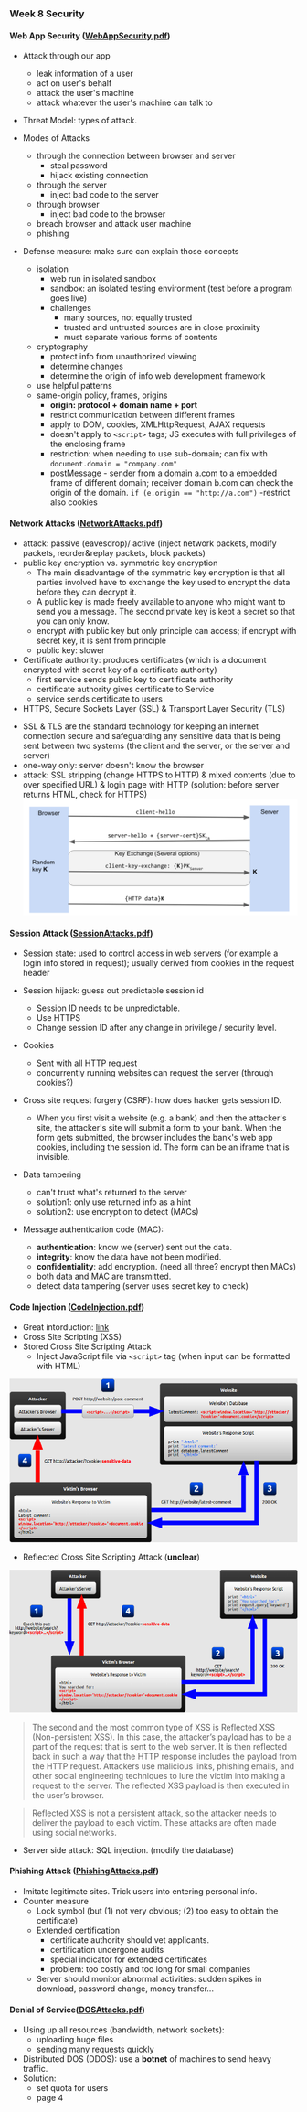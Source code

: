 ### Week 8 Security

#### Web App Security ([WebAppSecurity.pdf](WebAppSecurity.pdf))
* Attack through our app
  - leak information of a user
  - act on user's behalf
  - attack the user's machine
  - attack whatever the user's machine can talk to

* Threat Model: types of attack.

* Modes of Attacks
  - through the connection between browser and server
    - steal password
    - hijack existing connection
  - through the server
    - inject bad code to the server
  - through browser
    - inject bad code to the browser
  - breach browser and attack user machine
  - phishing

* Defense measure: make sure can explain those concepts
  - isolation
    - web run in isolated sandbox
    - sandbox: an isolated testing environment (test before a program goes live)
    - challenges
      - many sources, not equally trusted
      - trusted and untrusted sources are in close proximity
      - must separate various forms of contents
  - cryptography
    - protect info from unauthorized viewing
    - determine changes
    - determine the origin of info
  web development framework
  - use helpful patterns
  - same-origin policy, frames, origins
    - **origin: protocol + domain name + port**
    - restrict communication between different frames
    - apply to DOM, cookies, XMLHttpRequest, AJAX requests
    - doesn't apply to ``<script>`` tags; JS executes with full privileges of the enclosing frame
    - restriction: when needing to use sub-domain; can fix with ``document.domain = "company.com"``
    - postMessage - sender from a domain a.com to a embedded frame of different domain; receiver domain b.com can check the origin of the domain. ``if (e.origin == "http://a.com")``
    -restrict also cookies

#### Network Attacks ([NetworkAttacks.pdf](NetworkAttacks.pdf))
* attack: passive (eavesdrop)/ active (inject network packets, modify packets, reorder&replay packets, block packets)
* public key encryption vs. symmetric key encryption
  - The main disadvantage of the symmetric key encryption is that all parties involved have to exchange the key used to encrypt the data before they can decrypt it.
  - A public key is made freely available to anyone who might want to send you a message. The second private key is kept a secret so that you can only know.
  - encrypt with public key but only principle can access; if encrypt with secret key, it is sent from principle
  - public key: slower
* Certificate authority: produces certificates (which is a document encrypted with secret key of a certificate authority)
  - first service sends public key to certificate authority
  - certificate authority gives certificate to Service
  - service sends certificate to users
*  HTTPS, Secure Sockets Layer (SSL) & Transport Layer Security (TLS)
  - SSL & TLS are the standard technology for keeping an internet connection secure and safeguarding any sensitive data that is being sent between two systems (the client and the server, or the server and server)
  - one-way only: server doesn't know the browser
  - attack: SSL stripping (change HTTPS to HTTP) & mixed contents (due to over specified URL) & login page with HTTP (solution: before server returns HTML, check for HTTPS)
![alt-text](assets/https.png)

#### Session Attack ([SessionAttacks.pdf](SessionAttacks.pdf))
* Session state: used to control access in web servers (for example a login info stored in request); usually derived from cookies in the request header
* Session hijack: guess out predictable session id
  - Session ID needs to be unpredictable.
  - Use HTTPS
  - Change session ID after any change in privilege / security level.
* Cookies
  - Sent with all HTTP request
  - concurrently running websites can request the server (through cookies?)

* Cross site request forgery (CSRF): how does hacker gets session ID.
  - When you first visit a website (e.g. a bank) and then the attacker's site, the attacker's site will submit a form to your bank. When the form gets submitted, the browser includes the bank's web app cookies, including the session id. The form can be an iframe that is invisible.
* Data tampering
  - can't trust what's returned to the server
  - solution1: only use returned info as a hint
  - solution2: use encryption to detect (MACs)
* Message authentication code (MAC):
  - **authentication**: know we (server) sent out the data.
  - **integrity**: know the data have not been modified.
  - **confidentiality**: add encryption. (need all three? encrypt then MACs)
  - both data and MAC are transmitted.
  - detect data tampering (server uses secret key to check)

#### Code Injection ([CodeInjection.pdf](CodeInjection.pdf))
* Great intorduction: [link](https://excess-xss.com)
* Cross Site Scripting (XSS)
* Stored Cross Site Scripting Attack
  * Inject JavaScript file via `<script>` tag (when input can be formatted with HTML)

![alt-text](assets/persistent_xss.png)

* Reflected Cross Site Scripting Attack (**unclear**)

![alt-text](assets/reflected_xss.png)

> The second and the most common type of XSS is Reflected XSS (Non-persistent XSS). In this case, the attacker’s payload has to be a part of the request that is sent to the web server. It is then reflected back in such a way that the HTTP response includes the payload from the HTTP request. Attackers use malicious links, phishing emails, and other social engineering techniques to lure the victim into making a request to the server. The reflected XSS payload is then executed in the user’s browser.

> Reflected XSS is not a persistent attack, so the attacker needs to deliver the payload to each victim. These attacks are often made using social networks.

* Server side attack: SQL injection. (modify the database)

#### Phishing Attack ([PhishingAttacks.pdf](PhishingAttacks.pdf))
* Imitate legitimate sites. Trick users into entering personal info.
* Counter measure
  - Lock symbol (but (1) not very obvious; (2) too easy to obtain the certificate)
  - Extended certification
    - certificate authority should vet applicants.
    - certification undergone audits
    - special indicator for extended certificates
    - problem: too costly and too long for small companies
  - Server should monitor abnormal activities: sudden spikes in download, password change, money transfer...

#### Denial of Service([DOSAttacks.pdf](DOSAttacks.pdf))
* Using up all resources (bandwidth, network sockets):
  - uploading huge files
  - sending many requests quickly
* Distributed DOS (DDOS): use a **botnet** of machines to send heavy traffic.
* Solution:
  - set quota for users
  - page 4
